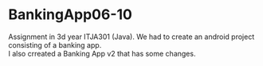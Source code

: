 # BankingApp06-10

Assignment in 3d year ITJA301 (Java).  We had to create an android project consisting of a banking app.  
I also crreated a Banking App v2 that has some changes.  
